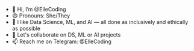 - 👋 Hi, I’m @ElleCoding
-  😄 Pronouns: She/They 
- 👀 I like Data Science, ML, and AI — all done as inclusively and ethically as possible
- 💞️ Let's collaborate on DS, ML or AI projects
- 📫 Reach me on Telegram: @ElleCoding

<!---
ElleCoding/ElleCoding is a ✨ special ✨ repository because its `README.md` (this file) appears on your GitHub profile.
You can click the Preview link to take a look at your changes.
--->
